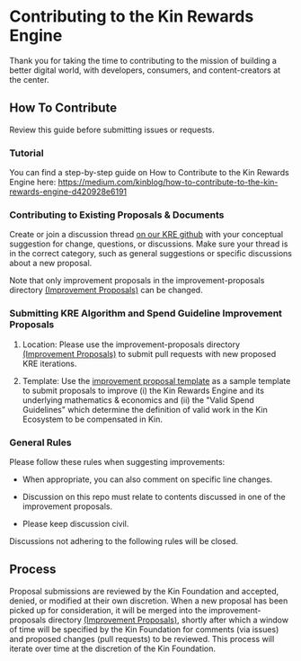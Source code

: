# Contributing to the Kin Rewards Engine

Thank you for taking the time to contributing to the mission of building a better digital world, with developers, consumers, and content-creators at the center.

## How To Contribute

Review this guide before submitting issues or requests.

### Tutorial

You can find a step-by-step guide on How to Contribute to the Kin Rewards Engine here: https://medium.com/kinblog/how-to-contribute-to-the-kin-rewards-engine-d420928e6191

### Contributing to Existing Proposals & Documents

Create or join a discussion thread [on our KRE github](https://github.com/kinecosystem/rewards-engine/discussions) with your conceptual suggestion for change, questions, or discussions. Make sure your thread is in the correct category, such as general suggestions or specific discussions about a new proposal.

Note that only improvement proposals in the improvement-proposals directory [(Improvement Proposals)](improvement-proposals) can be changed.

### Submitting KRE Algorithm and Spend Guideline Improvement Proposals

1. Location: Please use the improvement-proposals directory [(Improvement Proposals)](improvement-proposals) to submit pull requests with new proposed KRE iterations.

2. Template: Use the [improvement proposal template](improvement-proposals/improvement-proposal-template.md) as a sample template to submit proposals to improve (i) the Kin Rewards Engine and its underlying mathematics & economics and (ii) the "Valid Spend Guidelines" which determine the definition of valid work in the Kin Ecosystem to be compensated in Kin.

### General Rules

Please follow these rules when suggesting improvements:

-   When appropriate, you can also comment on specific line changes.

-   Discussion on this repo must relate to contents discussed in one of the improvement proposals.

-   Please keep discussion civil.

Discussions not adhering to the following rules will be closed.

## Process

Proposal submissions are reviewed by the Kin Foundation and accepted, denied, or modified at their own discretion. When a new proposal has been picked up for consideration, it will be merged into the improvement-proposals directory [(Improvement Proposals)](improvement-proposals), shortly after which a window of time will be specified by the Kin Foundation for comments (via issues) and proposed changes (pull requests) to be reviewed. This process will iterate over time at the discretion of the Kin Foundation.
